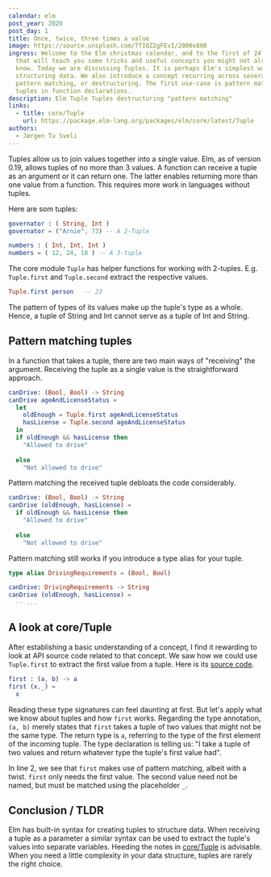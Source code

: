 ```yaml
---
calendar: elm
post_year: 2020
post_day: 1
title: Once, twice, three times a value
image: https://source.unsplash.com/TfIQZ2gFEvI/2000x800
ingress: Welcome to the Elm christmas calendar, and to the first of 24 articles
  that will teach you some tricks and useful concepts you might not already
  know. Today we are discussing Tuples. It is perhaps Elm's simplest way of
  structuring data. We also introduce a concept recurring across several days;
  pattern matching, or destructuring. The first use-case is pattern matching of
  tuples in function declarations.
description: Elm Tuple Tuples destructuring "pattern matching"
links:
  - title: core/Tuple
    url: https://package.elm-lang.org/packages/elm/core/latest/Tuple
authors:
  - Jørgen Tu Sveli
---
```

Tuples allow us to join values together into a single value. Elm, as of version 0.19, allows tuples of no more than 3 values. A function can receive a tuple as an argument or it can return one. The latter enables returning more than one value from a function. This requires more work in languages without tuples. 

Here are som tuples:

```elm
governator : ( String, Int )
governator = ("Arnie", 73) -- A 2-Tuple

numbers : ( Int, Int, Int )
numbers = ( 12, 24, 18 ) -- A 3-tuple
```

The core module `Tuple` has helper functions for working with 2-tuples. E.g. `Tuple.first` and `Tuple.second` extract the respective values. 

```elm
Tuple.first person   -- 23
```

The pattern of types of its values make up the tuple's type as a whole. Hence, a tuple of String and Int cannot serve as a tuple of Int and String.

## Pattern matching tuples

In a function that takes a tuple, there are two main ways of "receiving" the argument. Receiving the tuple as a single value is the straightforward approach.

```elm
canDrive: (Bool, Bool) -> String
canDrive ageAndLicenseStatus =
  let 
    oldEnough = Tuple.first ageAndLicenseStatus
    hasLicense = Tuple.second ageAndLicenseStatus
  in
  if oldEnough && hasLicense then
    "Allowed to drive"
    
  else
    "Not allowed to drive"
```

Pattern matching the received tuple debloats the code considerably.

```elm
canDrive: (Bool, Bool) -> String
canDrive (oldEnough, hasLicense) =
  if oldEnough && hasLicense then
    "Allowed to drive"
    
  else
    "Not allowed to drive"
```

Pattern matching still works if you introduce a type alias for your tuple.

```elm
type alias DrivingRequirements = (Bool, Bool)

canDrive: DrivingRequirements -> String
canDrive (oldEnough, hasLicense) =
  -- ...
```

## A look at core/Tuple

After establishing a basic understanding of a concept, I find it rewarding to look at API source code related to that concept. We saw how we could use `Tuple.first` to extract the first value from a tuple. Here is its [source code](https://github.com/elm/core/blob/master/src/Tuple.elm).

```elm
first : (a, b) -> a
first (x,_) =
  x
```

Reading these type signatures can feel daunting at first. But let's apply what we know about tuples and how `first` works. Regarding the type annotation, `(a, b)` merely states that `first` takes a tuple of two values that might not be the same type. The return type is `a`, referring to the type of the first element of the incoming tuple. The type declaration is telling us: "I take a tuple of two values and return whatever type the tuple's first value had".

In line 2, we see that `first` makes use of pattern matching, albeit with a twist. `first` only needs the first value. The second value need not be named, but must be matched using the placeholder `_`.

## Conclusion / TLDR

Elm has built-in syntax for creating tuples to structure data. When receiving a tuple as a parameter a similar syntax can be used to extract the tuple's values into separate variables. Heeding the notes in [core/Tuple](https://package.elm-lang.org/packages/elm/core/latest/Tuple) is advisable. When you need a little complexity in your data structure, tuples are rarely the right choice.
